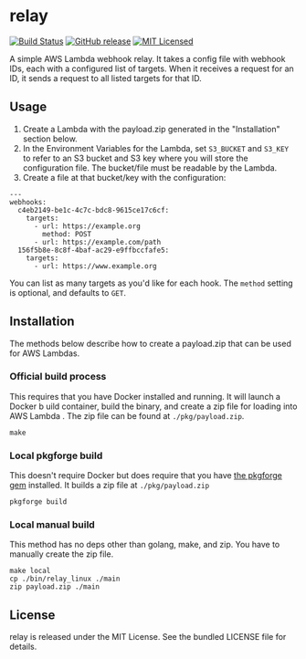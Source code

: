 relay
=========

[![Build Status](https://img.shields.io/travis/com/akerl/relay.svg)](https://travis-ci.com/akerl/relay)
[![GitHub release](https://img.shields.io/github/release/akerl/relay.svg)](https://github.com/akerl/relay/releases)
[![MIT Licensed](https://img.shields.io/badge/license-MIT-green.svg)](https://tldrlegal.com/license/mit-license)

A simple AWS Lambda webhook relay. It takes a config file with webhook IDs, each with a configured list of targets. When it receives a request for an ID, it sends a request to all listed targets for that ID.

## Usage

1. Create a Lambda with the payload.zip generated in the "Installation" section below.
2. In the Environment Variables for the Lambda, set `S3_BUCKET` and `S3_KEY` to refer to an S3 bucket and S3 key where you will store the configuration file. The bucket/file must be readable by the Lambda.
3. Create a file at that bucket/key with the configuration:

```
---
webhooks:
  c4eb2149-be1c-4c7c-bdc8-9615ce17c6cf:
    targets:
      - url: https://example.org
        method: POST
      - url: https://example.com/path
  156f5b8e-8c8f-4baf-ac29-e9ffbccfafe5:
    targets:
      - url: https://www.example.org
```

You can list as many targets as you'd like for each hook. The `method` setting is optional, and defaults to `GET`.

## Installation

The methods below describe how to create a payload.zip that can be used for AWS Lambdas.

### Official build process

This requires that you have Docker installed and running. It will launch a Docker b
uild container, build the binary, and create a zip file for loading into AWS Lambda
. The zip file can be found at `./pkg/payload.zip`.

```
make
```

### Local pkgforge build

This doesn't require Docker but does require that you have [the pkgforge gem](https://github.com/akerl/pkgforge) installed. It builds a zip file at `./pkg/payload.zip`

```
pkgforge build
```

### Local manual build

This method has no deps other than golang, make, and zip. You have to manually create the zip file.

```
make local
cp ./bin/relay_linux ./main
zip payload.zip ./main
```

## License

relay is released under the MIT License. See the bundled LICENSE file for details.
